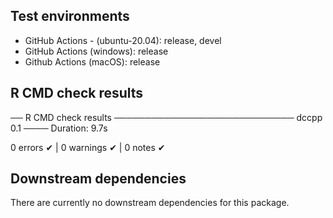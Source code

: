 ## Test environments

* GitHub Actions - (ubuntu-20.04): release, devel
* GitHub Actions (windows): release
* Github Actions (macOS): release

## R CMD check results

── R CMD check results ───────────────────────────── dccpp 0.1 ────
Duration: 9.7s

0 errors ✔ | 0 warnings ✔ | 0 notes ✔

## Downstream dependencies

There are currently no downstream dependencies for this package.